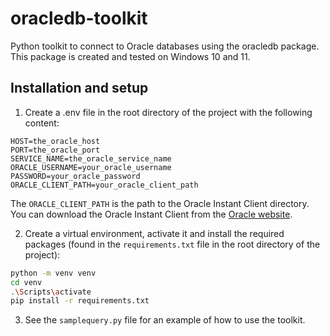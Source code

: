 # oracledb-toolkit
Python toolkit to connect to Oracle databases using the oracledb package. This package is created and tested on Windows 10 and 11.


## Installation and setup

1. Create a .env file in the root directory of the project with the following content:

```
HOST=the_oracle_host
PORT=the_oracle_port
SERVICE_NAME=the_oracle_service_name
ORACLE_USERNAME=your_oracle_username
PASSWORD=your_oracle_password
ORACLE_CLIENT_PATH=your_oracle_client_path
```

The `ORACLE_CLIENT_PATH` is the path to the Oracle Instant Client directory. You can download the Oracle Instant Client from the [Oracle website](https://www.oracle.com/database/technologies/instant-client.html).

2. Create a virtual environment, activate it and install the required packages (found in the `requirements.txt` file in the root directory of the project):

```bash
python -m venv venv
cd venv
.\Scripts\activate
pip install -r requirements.txt
```

3. See the `samplequery.py` file for an example of how to use the toolkit.